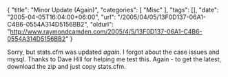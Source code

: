 {
	"title": "Minor Update (Again)",
	"categories": [
		"Misc"
	],
	"tags": [],
	"date": "2005-04-05T16:04:00+06:00",
	"url": "/2005/04/05/13F0D137-06A1-C4B6-0554A314D5156BB2",
	"oldurl": "http://www.raymondcamden.com/2005/4/5/13F0D137-06A1-C4B6-0554A314D5156BB2"
}

Sorry, but stats.cfm was updated <i>again</i>. I forgot about the case issues and mysql. Thanks to Dave Hill for helping me test this. Again - to get the latest, download the zip and just copy stats.cfm.